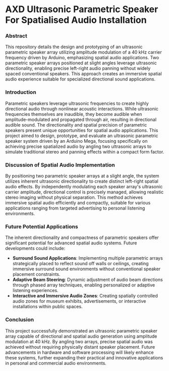# AXD Ultrasonic Parametric Speaker For Spatialised Audio Installation

### Abstract
This repository details the design and prototyping of an ultrasonic parametric speaker array utilizing amplitude modulation of a 40 kHz carrier frequency driven by Arduino, emphasizing spatial audio applications. Two parametric speaker arrays positioned at slight angles leverage ultrasonic directionality, enabling precise left-right audio panning without widely spaced conventional speakers. This approach creates an immersive spatial audio experience suitable for specialized directional sound applications.

### Introduction
Parametric speakers leverage ultrasonic frequencies to create highly directional audio through nonlinear acoustic interactions. While ultrasonic frequencies themselves are inaudible, they become audible when amplitude-modulated and propagated through air, resulting in directional audible sound. The directionality and spatial precision of parametric speakers present unique opportunities for spatial audio applications. This project aimed to design, prototype, and evaluate an ultrasonic parametric speaker system driven by an Arduino Mega, focusing specifically on achieving precise spatialized audio by angling two ultrasonic arrays to simulate traditional stereo and panning effects within a compact form factor.

### Discussion of Spatial Audio Implementation
By positioning two parametric speaker arrays at a slight angle, the system utilizes inherent ultrasonic directionality to create distinct left-right spatial audio effects. By independently modulating each speaker array's ultrasonic carrier amplitude, directional control is precisely managed, allowing realistic stereo imaging without physical separation. This method achieves immersive spatial audio efficiently and compactly, suitable for various applications ranging from targeted advertising to personal listening environments.

### Future Potential Applications
The inherent directionality and compactness of parametric speakers offer significant potential for advanced spatial audio systems. Future developments could include:

- **Surround Sound Applications**: Implementing multiple parametric arrays strategically placed to reflect sound off walls or ceilings, creating immersive surround sound environments without conventional speaker placement constraints.
- **Adaptive Beam Steering**: Dynamic adjustment of audio beam directions through phased array techniques, enabling personalized or adaptive listening experiences.
- **Interactive and Immersive Audio Zones**: Creating spatially controlled audio zones for museum exhibits, advertisements, or interactive installations within public spaces.

### Conclusion
This project successfully demonstrated an ultrasonic parametric speaker array capable of directional and spatial audio generation using amplitude modulation at 40 kHz. By angling two arrays, precise spatial audio was achieved without requiring physically distant speaker placement. Future advancements in hardware and software processing will likely enhance these systems, further expanding their practical and innovative applications in personal and commercial audio environments.



